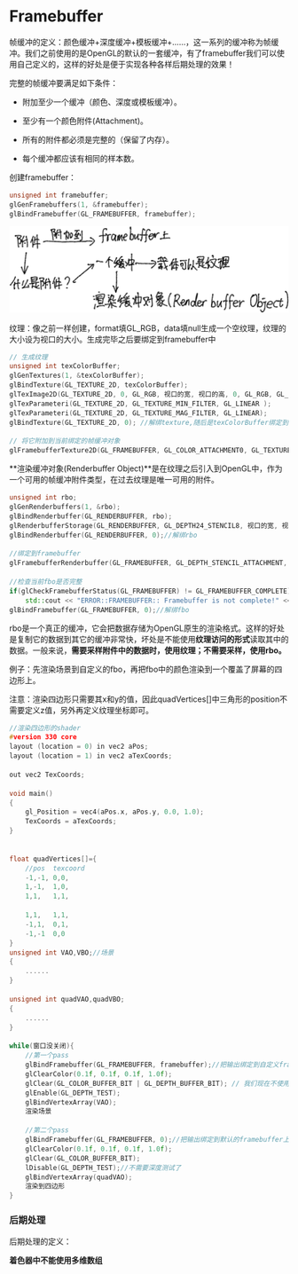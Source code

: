 # Framebuffer

帧缓冲的定义：颜色缓冲+深度缓冲+模板缓冲+……，这一系列的缓冲称为帧缓冲。我们之前使用的是OpenGL的默认的一套缓冲，有了framebuffer我们可以使用自己定义的，这样的好处是便于实现各种各样后期处理的效果！

完整的帧缓冲要满足如下条件：

- 附加至少一个缓冲（颜色、深度或模板缓冲）。

- 至少有一个颜色附件(Attachment)。

- 所有的附件都必须是完整的（保留了内存）。

- 每个缓冲都应该有相同的样本数。

创建framebuffer：

```c++
unsigned int framebuffer;
glGenFramebuffers(1, &framebuffer);
glBindFramebuffer(GL_FRAMEBUFFER, framebuffer);
```

![mkdocs](images/6.jpg)

纹理：像之前一样创建，format填GL_RGB，data填null生成一个空纹理，纹理的大小设为视口的大小。生成完毕之后要绑定到framebuffer中

```c++
// 生成纹理
unsigned int texColorBuffer;
glGenTextures(1, &texColorBuffer);
glBindTexture(GL_TEXTURE_2D, texColorBuffer);
glTexImage2D(GL_TEXTURE_2D, 0, GL_RGB, 视口的宽, 视口的高, 0, GL_RGB, GL_UNSIGNED_BYTE, NULL);
glTexParameteri(GL_TEXTURE_2D, GL_TEXTURE_MIN_FILTER, GL_LINEAR );
glTexParameteri(GL_TEXTURE_2D, GL_TEXTURE_MAG_FILTER, GL_LINEAR);
glBindTexture(GL_TEXTURE_2D, 0); //解绑texture,随后是texColorBuffer绑定到帧缓冲对象，不是GL_TEXTURE_2D

// 将它附加到当前绑定的帧缓冲对象
glFramebufferTexture2D(GL_FRAMEBUFFER, GL_COLOR_ATTACHMENT0, GL_TEXTURE_2D, texColorBuffer, 0);  
```

**渲染缓冲对象(Renderbuffer Object)**是在纹理之后引入到OpenGL中，作为一个可用的帧缓冲附件类型，在过去纹理是唯一可用的附件。

```c++
unsigned int rbo;
glGenRenderbuffers(1, &rbo);
glBindRenderbuffer(GL_RENDERBUFFER, rbo); 
glRenderbufferStorage(GL_RENDERBUFFER, GL_DEPTH24_STENCIL8, 视口的宽, 视口的高);  
glBindRenderbuffer(GL_RENDERBUFFER, 0);//解绑rbo

//绑定到framebuffer
glFramebufferRenderbuffer(GL_FRAMEBUFFER, GL_DEPTH_STENCIL_ATTACHMENT, GL_RENDERBUFFER, rbo);

//检查当前fbo是否完整
if(glCheckFramebufferStatus(GL_FRAMEBUFFER) != GL_FRAMEBUFFER_COMPLETE)
    std::cout << "ERROR::FRAMEBUFFER:: Framebuffer is not complete!" << std::endl;
glBindFramebuffer(GL_FRAMEBUFFER, 0);//解绑fbo
```

rbo是一个真正的缓冲，它会把数据存储为OpenGL原生的渲染格式。这样的好处是复制它的数据到其它的缓冲非常快，坏处是不能使用**纹理访问的形式**读取其中的数据。一般来说，**需要采样附件中的数据时，使用纹理；不需要采样，使用rbo。**

例子：先渲染场景到自定义的fbo，再把fbo中的颜色渲染到一个覆盖了屏幕的四边形上。

注意：渲染四边形只需要其x和y的值，因此quadVertices[]中三角形的position不需要定义z值，另外再定义纹理坐标即可。

```c++
//渲染四边形的shader
#version 330 core
layout (location = 0) in vec2 aPos;
layout (location = 1) in vec2 aTexCoords;

out vec2 TexCoords;

void main()
{
    gl_Position = vec4(aPos.x, aPos.y, 0.0, 1.0); 
    TexCoords = aTexCoords;
}


float quadVertices[]={
    //pos  texcoord
    -1,-1, 0,0,
    1,-1,  1,0,
    1,1,   1,1,
    
    1,1,   1,1,
    -1,1,  0,1,
    -1,-1  0,0
}
unsigned int VAO,VBO;//场景
{
    ......
}

unsigned int quadVAO,quadVBO;
{
    ......
}

while(窗口没关闭){
    //第一个pass
    glBindFramebuffer(GL_FRAMEBUFFER, framebuffer);//把输出绑定到自定义framebuffer上
    glClearColor(0.1f, 0.1f, 0.1f, 1.0f);
	glClear(GL_COLOR_BUFFER_BIT | GL_DEPTH_BUFFER_BIT); // 我们现在不使用模板缓冲
	glEnable(GL_DEPTH_TEST);
    glBindVertexArray(VAO);
    渲染场景
        
    //第二个pass
    glBindFramebuffer(GL_FRAMEBUFFER, 0);//把输出绑定到默认的framebuffer上
    glClearColor(0.1f, 0.1f, 0.1f, 1.0f);
    glClear(GL_COLOR_BUFFER_BIT);
    lDisable(GL_DEPTH_TEST);//不需要深度测试了
    glBindVertexArray(quadVAO);
    渲染到四边形
}
```

### 后期处理

后期处理的定义：



**着色器中不能使用多维数组**

